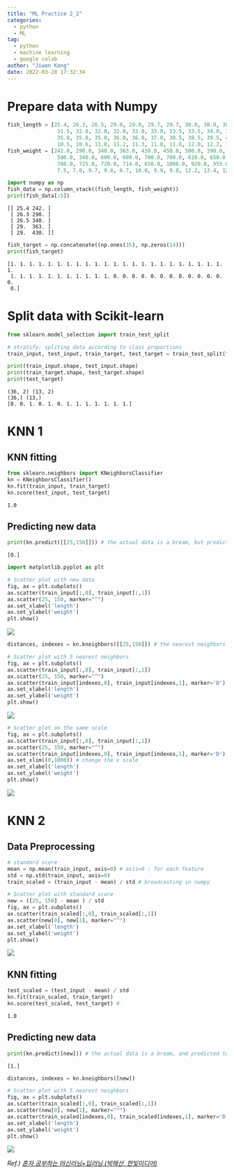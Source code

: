 ```yaml
---
title: "ML Practice 2_2"
categories:
  - python
  - ML
tag:
  - python
  - machine learning
  - google colab
author: "Jiwon Kang"
date: 2022-03-28 17:32:34
---
```


# Prepare data with Numpy


```python
fish_length = [25.4, 26.3, 26.5, 29.0, 29.0, 29.7, 29.7, 30.0, 30.0, 30.7, 31.0, 31.0, 
                31.5, 32.0, 32.0, 32.0, 33.0, 33.0, 33.5, 33.5, 34.0, 34.0, 34.5, 35.0, 
                35.0, 35.0, 35.0, 36.0, 36.0, 37.0, 38.5, 38.5, 39.5, 41.0, 41.0, 9.8, 
                10.5, 10.6, 11.0, 11.2, 11.3, 11.8, 11.8, 12.0, 12.2, 12.4, 13.0, 14.3, 15.0]
fish_weight = [242.0, 290.0, 340.0, 363.0, 430.0, 450.0, 500.0, 390.0, 450.0, 500.0, 475.0, 500.0, 
                500.0, 340.0, 600.0, 600.0, 700.0, 700.0, 610.0, 650.0, 575.0, 685.0, 620.0, 680.0, 
                700.0, 725.0, 720.0, 714.0, 850.0, 1000.0, 920.0, 955.0, 925.0, 975.0, 950.0, 6.7, 
                7.5, 7.0, 9.7, 9.8, 8.7, 10.0, 9.9, 9.8, 12.2, 13.4, 12.2, 19.7, 19.9]
```


```python
import numpy as np
fish_data = np.column_stack((fish_length, fish_weight))
print(fish_data[:5])
```

    [[ 25.4 242. ]
     [ 26.3 290. ]
     [ 26.5 340. ]
     [ 29.  363. ]
     [ 29.  430. ]]
    


```python
fish_target = np.concatenate((np.ones(35), np.zeros(14)))
print(fish_target)
```

    [1. 1. 1. 1. 1. 1. 1. 1. 1. 1. 1. 1. 1. 1. 1. 1. 1. 1. 1. 1. 1. 1. 1. 1.
     1. 1. 1. 1. 1. 1. 1. 1. 1. 1. 1. 0. 0. 0. 0. 0. 0. 0. 0. 0. 0. 0. 0. 0.
     0.]
    

# Split data with Scikit-learn


```python
from sklearn.model_selection import train_test_split

# stratify: spliting data according to class proportions
train_input, test_input, train_target, test_target = train_test_split(fish_data, fish_target, stratify=fish_target, random_state=42)
```


```python
print(train_input.shape, test_input.shape)
print(train_target.shape, test_target.shape)
print(test_target)
```

    (36, 2) (13, 2)
    (36,) (13,)
    [0. 0. 1. 0. 1. 0. 1. 1. 1. 1. 1. 1. 1.]
    

# KNN 1

## KNN fitting


```python
from sklearn.neighbors import KNeighborsClassifier
kn = KNeighborsClassifier()
kn.fit(train_input, train_target)
kn.score(test_input, test_target)
```




    1.0



## Predicting new data


```python
print(kn.predict([[25,150]])) # the actual data is a bream, but predicted to be smelt.
```

    [0.]
    


```python
import matplotlib.pyplot as plt

# Scatter plot with new data
fig, ax = plt.subplots()
ax.scatter(train_input[:,0], train_input[:,1])
ax.scatter(25, 150, marker="^")
ax.set_xlabel('length')
ax.set_ylabel('weight')
plt.show()
```


    
![](/images/Python/ML/ML_ch_2_2_1.png)
    



```python
distances, indexes = kn.kneighbors([[25,150]]) # the nearest neighbors (default: 5)

# Scatter plot with 5 nearest neighbors
fig, ax = plt.subplots()
ax.scatter(train_input[:,0], train_input[:,1])
ax.scatter(25, 150, marker="^")
ax.scatter(train_input[indexes,0], train_input[indexes,1], marker='D') # rhombus marker
ax.set_xlabel('length')
ax.set_ylabel('weight')
plt.show()
```


    
![](/images/Python/ML/ML_ch_2_2_2.png)
    



```python
# Scatter plot on the same scale
fig, ax = plt.subplots()
ax.scatter(train_input[:,0], train_input[:,1])
ax.scatter(25, 150, marker="^")
ax.scatter(train_input[indexes,0], train_input[indexes,1], marker='D') # rhombus marker
ax.set_xlim((0,1000)) # change the x scale
ax.set_xlabel('length')
ax.set_ylabel('weight')
plt.show()
```


    
![](/images/Python/ML/ML_ch_2_2_3.png)
    


# KNN 2

## Data Preprocessing


```python
# standard score
mean = np.mean(train_input, axis=0) # axis=0 : for each feature
std = np.std(train_input, axis=0)
train_scaled = (train_input - mean) / std # broadcasting in numpy
```


```python
# Scatter plot with standard score
new = ([25, 150] - mean ) / std
fig, ax = plt.subplots()
ax.scatter(train_scaled[:,0], train_scaled[:,1])
ax.scatter(new[0], new[1], marker="^")
ax.set_xlabel('length')
ax.set_ylabel('weight')
plt.show()
```


    
![](/images/Python/ML/ML_ch_2_2_4.png)
    


## KNN fitting


```python
test_scaled = (test_input - mean) / std
kn.fit(train_scaled, train_target)
kn.score(test_scaled, test_target) # 
```




    1.0



## Predicting new data


```python
print(kn.predict([new])) # the actual data is a bream, and predicted to be bream.
```

    [1.]
    


```python
distances, indexes = kn.kneighbors([new])

# Scatter plot with 5 nearest neighbors
fig, ax = plt.subplots()
ax.scatter(train_scaled[:,0], train_scaled[:,1])
ax.scatter(new[0], new[1], marker="^")
ax.scatter(train_scaled[indexes,0], train_scaled[indexes,1], marker='D') # rhombus marker
ax.set_xlabel('length')
ax.set_ylabel('weight')
plt.show()
```


    
![](/images/Python/ML/ML_ch_2_2_5.png)
    


*Ref.) <u> 혼자 공부하는 머신러닝+딥러닝 (박해선, 한빛미디어) <u/>*